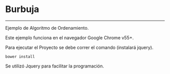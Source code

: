 # Burbuja
---
Ejemplo de Algoritmo de Ordenamiento.

Este ejemplo funciona en el navegador Google Chrome v55+.

Para ejecutar el Proyecto se debe correr el comando (instalará jquery).

```
bower install
```

Se utilizó Jquery para facilitar la programación.
